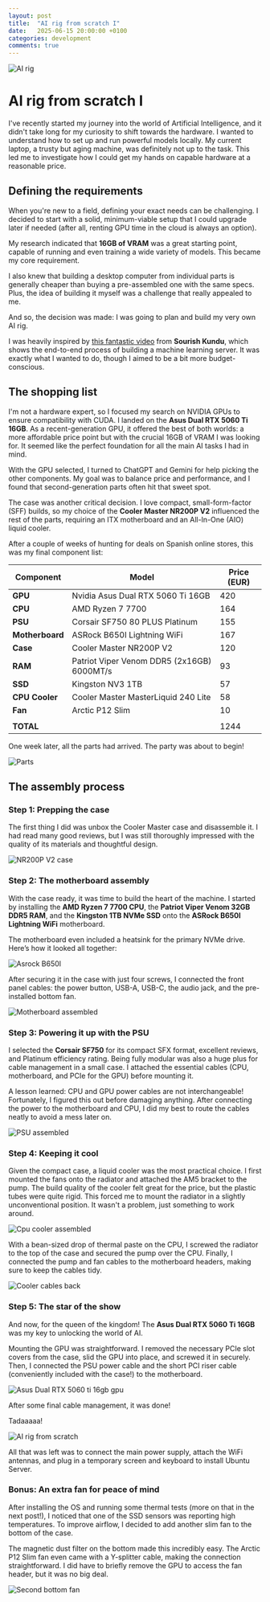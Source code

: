 ```yaml
---
layout: post
title:  "AI rig from scratch I"
date:   2025-06-15 20:00:00 +0100
categories: development
comments: true
---
```


![AI rig](/assets/images/rig_aio_2.jpg)

# AI rig from scratch I

I've recently started my journey into the world of Artificial Intelligence,
and it didn't take long for my curiosity to shift towards the hardware.
I wanted to understand how to set up and run powerful models locally.
My current laptop, a trusty but aging machine, was definitely not up to the task.
This led me to investigate how I could get my hands on capable hardware at a reasonable price.

## Defining the requirements

When you're new to a field, defining your exact needs can be challenging.
I decided to start with a solid, minimum-viable setup that I could upgrade later if needed 
(after all, renting GPU time in the cloud is always an option).

My research indicated that **16GB of VRAM** was a great starting point,
capable of running and even training a wide variety of models.
This became my core requirement.

I also knew that building a desktop computer from individual parts
is generally cheaper than buying a pre-assembled one with the same specs.
Plus, the idea of building it myself was a challenge that really appealed to me.

And so, the decision was made: I was going to plan and build my very own AI rig.

I was heavily inspired by [this fantastic video](https://www.youtube.com/watch?v=ayWcs5FbxGY)
from **Sourish Kundu**, which shows the end-to-end process of building a machine learning server.
It was exactly what I wanted to do, though I aimed to be a bit more budget-conscious.

## The shopping list

I'm not a hardware expert, so I focused my search on NVIDIA GPUs to ensure compatibility with CUDA.
I landed on the **Asus Dual RTX 5060 Ti 16GB**.
As a recent-generation GPU, it offered the best of both worlds:
a more affordable price point but with the crucial 16GB of VRAM I was looking for.
It seemed like the perfect foundation for all the main AI tasks I had in mind.

With the GPU selected, I turned to ChatGPT and Gemini for help picking the other components.
My goal was to balance price and performance, and I found that second-generation parts often hit that sweet spot.

The case was another critical decision. I love compact, small-form-factor (SFF) builds,
so my choice of the **Cooler Master NR200P V2** influenced the rest of the parts,
requiring an ITX motherboard and an All-In-One (AIO) liquid cooler.

After a couple of weeks of hunting for deals on Spanish online stores, this was my final component list:

| Component        | Model                                           | Price (EUR) |
|------------------|-------------------------------------------------|-------------|
| **GPU**          | Nvidia Asus Dual RTX 5060 Ti 16GB               | 420         |
| **CPU**          | AMD Ryzen 7 7700                                | 164         |
| **PSU**          | Corsair SF750 80 PLUS Platinum                  | 155         |
| **Motherboard**  | ASRock B650I Lightning WiFi                     | 167         |
| **Case**         | Cooler Master NR200P V2                         | 120         |
| **RAM**          | Patriot Viper Venom DDR5 (2x16GB) 6000MT/s      | 93          |
| **SSD**          | Kingston NV3 1TB                                | 57          |
| **CPU Cooler**   | Cooler Master MasterLiquid 240 Lite             | 58          |
| **Fan**          | Arctic P12 Slim                                 | 10          |
|                  |                                                 |             |
| **TOTAL**        |                                                 | 1244        |

One week later, all the parts had arrived. The party was about to begin!

![Parts](/assets/images/rig_unboxed_1.jpg)

## The assembly process

### Step 1: Prepping the case

The first thing I did was unbox the Cooler Master case and disassemble it.
I had read many good reviews,
but I was still thoroughly impressed with the quality of its materials and thoughtful design.

![NR200P V2 case](/assets/images/rig_case_1.jpg)

### Step 2: The motherboard assembly

With the case ready, it was time to build the heart of the machine.
I started by installing the **AMD Ryzen 7 7700 CPU**,
the **Patriot Viper Venom 32GB DDR5 RAM**,
and the **Kingston 1TB NVMe SSD** onto the **ASRock B650I Lightning WiFi** motherboard.

The motherboard even included a heatsink for the primary NVMe drive.
Here’s how it looked all together:

![Asrock B650I](/assets/images/rig_motherboard_1.jpg)

After securing it in the case with just four screws,
I connected the front panel cables:
the power button, USB-A, USB-C, the audio jack, and the pre-installed bottom fan.

![Motherboard assembled](/assets/images/rig_motherboard_2.jpg)

### Step 3: Powering it up with the PSU

I selected the **Corsair SF750** for its compact SFX format,
excellent reviews, and Platinum efficiency rating.
Being fully modular was also a huge plus for cable management in a small case.
I attached the essential cables (CPU, motherboard, and PCIe for the GPU) before mounting it.

A lesson learned: CPU and GPU power cables are not interchangeable!
Fortunately, I figured this out before damaging anything.
After connecting the power to the motherboard and CPU,
I did my best to route the cables neatly to avoid a mess later on.

![PSU assembled](/assets/images/rig_psu_1.jpg)

### Step 4: Keeping it cool

Given the compact case, a liquid cooler was the most practical choice.
I first mounted the fans onto the radiator and attached the AM5 bracket to the pump.
The build quality of the cooler felt great for the price, but the plastic tubes were quite rigid.
This forced me to mount the radiator in a slightly unconventional position.
It wasn't a problem, just something to work around.

![Cpu cooler assembled](/assets/images/rig_aio_1.jpg)

With a bean-sized drop of thermal paste on the CPU,
I screwed the radiator to the top of the case and secured the pump over the CPU.
Finally, I connected the pump and fan cables to the motherboard headers, making sure to keep the cables tidy.

![Cooler cables back](/assets/images/rig_back_2.jpg)

### Step 5: The star of the show

And now, for the queen of the kingdom!
The **Asus Dual RTX 5060 Ti 16GB** was my key to unlocking the world of AI.

Mounting the GPU was straightforward.
I removed the necessary PCIe slot covers from the case,
slid the GPU into place, and screwed it in securely.
Then, I connected the PSU power cable and the short PCI riser cable
(conveniently included with the case!) to the motherboard.

![Asus Dual RTX 5060 ti 16gb gpu](/assets/images/rig_gpu_1.jpg)

After some final cable management, it was done!

Tadaaaaa!

![AI rig from scratch](/assets/images/rig_finished_1.jpg)

All that was left was to connect the main power supply, attach the WiFi antennas,
and plug in a temporary screen and keyboard to install Ubuntu Server.

### Bonus: An extra fan for peace of mind

After installing the OS and running some thermal tests (more on that in the next post!),
I noticed that one of the SSD sensors was reporting high temperatures.
To improve airflow, I decided to add another slim fan to the bottom of the case.

The magnetic dust filter on the bottom made this incredibly easy.
The Arctic P12 Slim fan even came with a Y-splitter cable, making the connection straightforward.
I did have to briefly remove the GPU to access the fan header, but it was no big deal.

![Second bottom fan](/assets/images/rig_second_fan_1.jpg)
